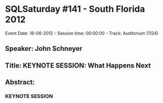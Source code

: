 # SQLSaturday #141 - South Florida 2012
Event Date: 16-06-2012 - Session time: 00:00:00 - Track: Auditorium (1124)
## Speaker: John Schneyer
## Title: KEYNOTE SESSION: What Happens Next
## Abstract:
### KEYNOTE SESSION
